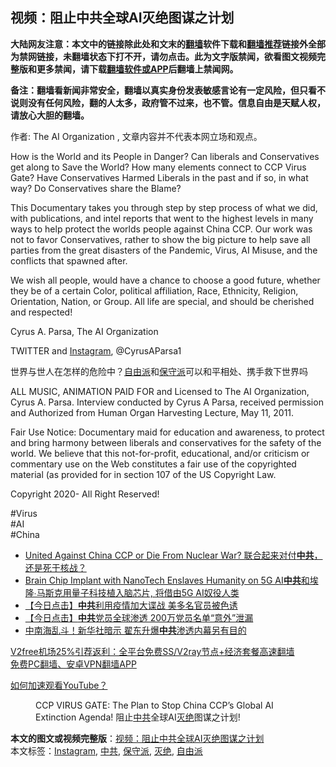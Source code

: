  <h2>视频：阻止中共全球AI灭绝图谋之计划</h2> <p class="notice"><b>大陆网友注意：本文中的链接除此处和文末的<a href="https://github.com/bannedbook/fanqiang" >翻墙</a>软件下载和<a href="https://github.com/killgcd/justmysocks/blob/master/README.md">翻墙推荐</a>链接外全部为禁网链接，未翻墙状态下打不开，请勿点击。此为文字版禁闻，欲看图文视频完整版和更多禁闻，请下载<a href="https://github.com/bannedbook/fanqiang">翻墙软件或APP</a>后翻墙上禁闻网。</p><p>备注：翻墙看新闻非常安全，翻墙以真实身份发表敏感言论有一定风险，但只看不说则没有任何风险，翻的人太多，政府管不过来，也不管。信息自由是天赋人权，请放心大胆的翻墙。</b></p>  <div class="entry"> <p>作者: The AI Organization , 文章内容并不代表本网立场和观点。</p> <figure></figure> <p>How is the World and its People in Danger? Can liberals and Conservatives get along to Save the World? How many elements connect to CCP Virus Gate? Have Conservatives Harmed Liberals in the past and if so, in what way? Do Conservatives share the Blame?</p> <p>This Documentary takes you through step by step process of what we did, with publications, and intel reports that went to the highest levels in many ways to help protect the worlds people against China CCP. Our work was not to favor Conservatives, rather to show the big picture to help save all parties from the great disasters of the Pandemic, Virus, AI Misuse, and the conflicts that spawned after.</p> <p>We wish all people, would have a chance to choose a good future, whether they be of a certain Color, political affiliation, Race, Ethnicity, Religion, Orientation, Nation, or Group. All life are special, and should be cherished and respected!</p>  <p>Cyrus A. Parsa, The AI Organization</p> <p>TWITTER and <a href="https://www.bannedbook.org/bnews/tag/instagram/" class="st_tag internal_tag" rel="tag" title="标签 Instagram 下的日志">Instagram</a>, @CyrusAParsa1</p> <p>世界与世人在怎样的危险中？<a href="https://www.bannedbook.org/bnews/tag/%E8%87%AA%E7%94%B1%E6%B4%BE/" class="st_tag internal_tag" rel="tag" title="标签 自由派 下的日志">自由派</a>和<a href="https://www.bannedbook.org/bnews/tag/%E4%BF%9D%E5%AE%88%E6%B4%BE/" class="st_tag internal_tag" rel="tag" title="标签 保守派 下的日志">保守派</a>可以和平相处、携手救下世界吗</p> <p>ALL MUSIC, ANIMATION PAID FOR and Licensed to The AI Organization, Cyrus A. Parsa. Interview conducted by Cyrus A Parsa, received permission and Authorized from Human Organ Harvesting Lecture, May 11, 2011.</p>  <p>Fair Use Notice: Documentary maid for education and awareness, to protect and bring harmony between liberals and conservatives for the safety of the world. We believe that this not-for-profit, educational, and/or criticism or commentary use on the Web constitutes a fair use of the copyrighted material (as provided for in section 107 of the US Copyright Law.</p> <p>Copyright 2020- All Right Reserved!</p> <p>#Virus<br /> #AI<br /> #China</p> <ul class='op-related-articles' title='相关阅读'> <li><a href='https://www.bannedbook.org/bnews/comments/20200820/1451960.html' target='_blank'>United Against China CCP or Die From Nuclear War? 联合起来对付<b>中共</b>，还是死于核战？</a></li> <li><a href='https://www.bannedbook.org/bnews/comments/20200901/1451956.html' target='_blank'>Brain Chip Implant with NanoTech Enslaves Humanity on 5G AI<b>中共</b>和埃隆∙马斯克用量子科技植入脑芯片, 将借由5G AI奴役人类</a></li> <li><a href='https://www.bannedbook.org/bnews/bannedvideo/20201212/1451943.html' target='_blank'>【今日点击】<b>中共</b>利用疫情加大谍战 美多名官员被色诱</a></li> <li><a href='https://www.bannedbook.org/bnews/bannedvideo/20201215/1451939.html' target='_blank'>【今日点击】<b>中共</b>党员全球渗透 200万党员名单“意外”泄漏</a></li> <li><a href='https://www.bannedbook.org/bnews/comments/20201221/1451917.html' target='_blank'>中南海乱斗！新华社暗示 翟东升爆<b>中共</b>渗透内幕另有目的</a></li> </ul> <p class="texttj"> <a href="https://www.bannedbook.org/forum23/topic22702.html" target="_blank">V2free机场25%引荐返利：全平台免费SS/V2ray节点+经济套餐高速翻墙</a><br/> <a href="https://github.com/bannedbook/fanqiang/wiki/%E7%A6%81%E9%97%BB%E7%BD%91%E5%AE%89%E5%8D%93%E7%BF%BB%E5%A2%99%E6%96%B0%E9%97%BBAPP" target="_blank">免费PC翻墙、安卓VPN翻墙APP</a></p><p><a href="https://www.bannedbook.org/bnews/topimagenews/20180409/925596.html" target="_blank" rel="noopener">如何加速观看YouTube？ </a></p>  <figure class="op-interactive"><figcaption>CCP VIRUS GATE: The Plan to Stop China CCP&#8217;s Global AI Extinction Agenda! 阻止<a href="https://www.bannedbook.org/bnews/tag/%e4%b8%ad%e5%85%b1/" class="st_tag internal_tag" rel="tag" title="标签 中共 下的日志">中共</a>全球AI<a href="https://www.bannedbook.org/bnews/tag/%E7%81%AD%E7%BB%9D/" class="st_tag internal_tag" rel="tag" title="标签 灭绝 下的日志">灭绝</a>图谋之计划!</figcaption></figure> </p><a name='sharetosocial'></a>       <div><b>本文的图文或视频完整版</b>：<a href='https://www.bannedbook.org/bnews/comments/20201221/1451945.html'>视频：阻止中共全球AI灭绝图谋之计划</a></div>  </div><!--END ENTRY--> <div class="postfooter"> <div>本文标签：<a href="https://www.bannedbook.org/bnews/tag/instagram/" rel="tag">Instagram</a>, <a href="https://www.bannedbook.org/bnews/tag/%e4%b8%ad%e5%85%b1/" rel="tag">中共</a>, <a href="https://www.bannedbook.org/bnews/tag/%E4%BF%9D%E5%AE%88%E6%B4%BE/" rel="tag">保守派</a>, <a href="https://www.bannedbook.org/bnews/tag/%E7%81%AD%E7%BB%9D/" rel="tag">灭绝</a>, <a href="https://www.bannedbook.org/bnews/tag/%E8%87%AA%E7%94%B1%E6%B4%BE/" rel="tag">自由派</a></div>  </div><!--END POSTFOOTER--> 